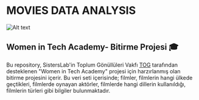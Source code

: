 # MOVIES DATA ANALYSIS
![Alt text](https://user-images.githubusercontent.com/62241891/202865707-53e979f3-a605-486a-b0ab-daaf4bce4bbe.png )
<br> 

## Women in Tech Academy- Bitirme Projesi 🎓

Bu repository, SistersLab'in Toplum Gönüllüleri Vakfı [TOG](https://www.tog.org.tr/en/) tarafından desteklenen "Women in Tech Academy" projesi için harzırlanmış olan bitirme projesini içerir. Bu veri seti içerisinde; filmler, filmlerin hangi ülkede geçtikleri, filmlerde oynayan aktörler, filmlerde hangi dillerin kullanıldığı, filmlerin türleri gibi bilgiler bulunmaktadır.
